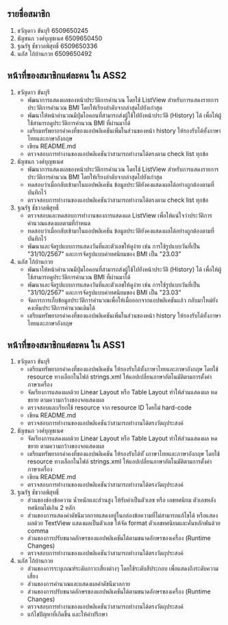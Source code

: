 ## รายชื่อสมาชิก
1. ขวัญดาว ขันบุรี 6509650245
2. ธัญชนก วงศ์บุญธเนศ 6509650450
3. ฐณรัฐ ชัชวาลพิสุทธิ์ 6509650336
4. นภัส ไถ้บ้านกวย 6509650492

## หน้าที่ของสมาชิกแต่ละคน ใน ASS2
1. ขวัญดาว ขันบุรี
   - พัฒนาการแสดงผลของหน้าประวัติการคำนวณ โดยใช้ ListView สำหรับการแสดงรายการประวัติการคำนวณ BMI โดยให้เรียงลำดับจากล่าสุดไปยังเก่าสุด
   - พัฒนาให้หน้าคำนวณมีปุ่มไอคอนที่สามารถส่งผู้ใช้ไปยังหน้าประวัติ (History) ได้ เพื่อให้ผู้ใช้สามารถดูประวัติการคำนวณ BMI ที่ผ่านมาได้
   - เตรียมทรัพยากรค่าคงที่ของแอปพลิเคชันเพิ่มในส่วนของหน้า history ให้รองรับได้ทั้งภาษาไทยและภาษาอังกฤษ
   - เขียน README.md
   - ตรวจสอบการทำงานของแอปพลิเคชันว่าสามารถทำงานได้ตรงตาม check list ทุกข้อ
2. ธัญชนก วงศ์บุญธเนศ
   - พัฒนาการแสดงผลของหน้าประวัติการคำนวณ โดยใช้ ListView สำหรับการแสดงรายการประวัติการคำนวณ BMI โดยให้เรียงลำดับจากล่าสุดไปยังเก่าสุด
   - ทดสอบว่าเมื่อกลับเข้ามาในแอปพลิเคชัน ข้อมูลประวัติยังคงแสดงผลได้อย่างถูกต้องตามที่บันทึกไว้
   - ตรวจสอบการทำงานของแอปพลิเคชันว่าสามารถทำงานได้ตรงตาม check list ทุกข้อ
3. ฐณรัฐ ชัชวาลพิสุทธิ์
   -  ตรวจสอบและทดสอบการทำงานของการแสดงผล ListView เพื่อให้แน่ใจว่าประวัติการคำนวณแสดงผลตามที่กำหนด
   -  ทดสอบว่าเมื่อกลับเข้ามาในแอปพลิเคชัน ข้อมูลประวัติยังคงแสดงผลได้อย่างถูกต้องตามที่บันทึกไว้
   -  พัฒนาและจัดรูปแบบการแสดงวันที่และตัวเลขให้ดูง่าย เช่น การใช้รูปแบบวันที่เป็น "31/10/2567" และการจัดรูปแบบค่าทศนิยมของ BMI เป็น "23.03"
4. นภัส ไถ้บ้านกวย
   - พัฒนาให้หน้าคำนวณมีปุ่มไอคอนที่สามารถส่งผู้ใช้ไปยังหน้าประวัติ (History) ได้ เพื่อให้ผู้ใช้สามารถดูประวัติการคำนวณ BMI ที่ผ่านมาได้
   - พัฒนาและจัดรูปแบบการแสดงวันที่และตัวเลขให้ดูง่าย เช่น การใช้รูปแบบวันที่เป็น "31/10/2567" และการจัดรูปแบบค่าทศนิยมของ BMI เป็น "23.03"
   - จัดการการเก็บข้อมูลประวัติการคำนวณเพื่อให้เมื่อออกจากแอปพลิเคชันแล้ว กลับมาใหม่ยังคงเห็นประวัติการคำนวณเดิมได้
   - เตรียมทรัพยากรค่าคงที่ของแอปพลิเคชันเพิ่มในส่วนของหน้า history ให้รองรับได้ทั้งภาษาไทยและภาษาอังกฤษ
     
## หน้าที่ของสมาชิกแต่ละคน ใน ASS1
1. ขวัญดาว ขันบุรี
   - เตรียมทรัพยากรค่าคงที่ของแอปพลิเคชัน ให้รองรับได้ทั้งภาษาไทยและภาษาอังกฤษ โดยใช้ resource ทางเลือกในไฟล์ strings.xml ให้แอปเปลี่ยนภาษาอัตโนมัติตามการตั้งค่าภาษาเครื่อง
   - จัดเรียงการแสดงผลด้วย Linear Layout หรือ Table Layout ทําให้ส่วนแสดงผล หด ขยาย ตามความกว้างของจอแสดงผล
   - ตรวจสอบและเรียกใช้ resource จาก resource ID โดยไม่ hard-code
   - เขียน README.md
   - ตรวจสอบการทำงานของแอปพลิเคชันว่าสามารถทำงานได้ตรงวัตถุประสงค์
2. ธัญชนก วงศ์บุญธเนศ
   - จัดเรียงการแสดงผลด้วย Linear Layout หรือ Table Layout ทําให้ส่วนแสดงผล หด ขยาย ตามความกว้างของจอแสดงผล
   - เตรียมทรัพยากรค่าคงที่ของแอปพลิเคชัน ให้รองรับได้ทั ้งภาษาไทยและภาษาอังกฤษ โดยใช้ resource ทางเลือกในไฟล์ strings.xml ให้แอปเปลี่ยนภาษาอัตโนมัติตามการตั้งค่าภาษาเครื่อง
   - เขียน README.md
   - ตรวจสอบการทำงานของแอปพลิเคชันว่าสามารถทำงานได้ตรงวัตถุประสงค์
3. ฐณรัฐ ชัชวาลพิสุทธิ์
   - ส่วนของช่องข้อความ นํ้าหนักและส่วนสูง ให้รับค่าเป็นตัวเลข หรือ เลขทศนิยม ตัวเลขหลังทศนิยมไม่เกิน 2 หลัก
   - ส่วนของการแสดงค่าดัชนีมวลกายแสดงอยู่ในกล่องข้อความที่ไม่สามารถแก้ไขได้ หรือแสดงผลด้วย TextView แสดงผลเป็นตัวเลข ให้จัด format ตัวเลขทศนิยมและคั่นหลักพันด้วย comma
   - ส่วนของการปรับขนาดอักษรของแอปพลิเคชันได้ตามขนาดอักษรของเครื่อง (Runtime Changes) 
   - ตรวจสอบการทำงานของแอปพลิเคชันว่าสามารถทำงานได้ตรงวัตถุประสงค์
4. นภัส ไถ้บ้านกวย
   - ส่วนของการระบุเกณฑ์ระดับภาวะเสี่ยงต่างๆ โดยใช้ระดับสีประกอบ เพื่อแสดงถึงระดับความเสี่ยง
   - ส่วนของการคำนวณและแสดงผลค่าดัชนีมวลกาย
   - ส่วนของการปรับขนาดอักษรของแอปพลิเคชันได้ตามขนาดอักษรของเครื่อง (Runtime Changes) 
   - ตรวจสอบการทำงานของแอปพลิเคชันว่าสามารถทำงานได้ตรงวัตถุประสงค์
   - แก้ไขปัญหาที่เกิดขึ้น และให้คำปรึกษา
